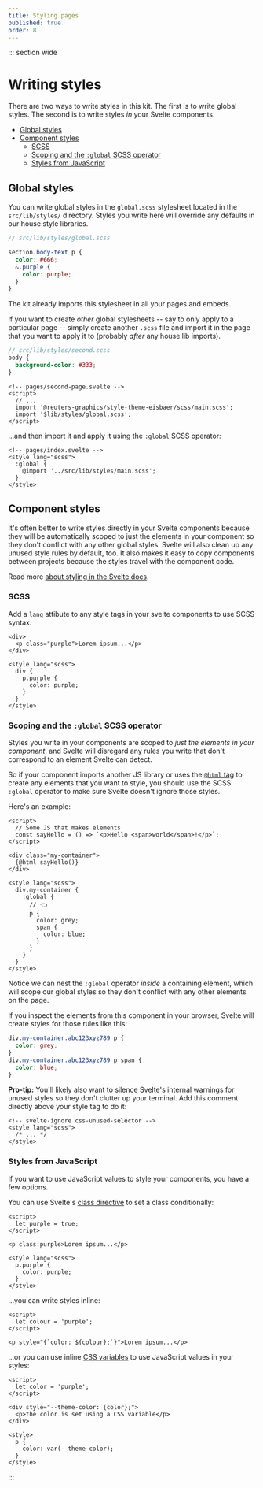 ```yaml
---
title: Styling pages
published: true
order: 8
---
```


::: section wide

# Writing styles

There are two ways to write styles in this kit. The first is to write global styles. The second is to write styles _in_ your Svelte components.

- [Global styles](#global-styles)
- [Component styles](#component-styles)
  - [SCSS](#scss)
  - [Scoping and the `:global` SCSS operator](#scoping-and-the-global-scss-operator)
  - [Styles from JavaScript](#styles-from-javascript)

## Global styles

You can write global styles in the `global.scss` stylesheet located in the `src/lib/styles/` directory. Styles you write here will override any defaults in our house style libraries.

```SCSS
// src/lib/styles/global.scss

section.body-text p {
  color: #666;
  &.purple {
    color: purple;
  }
}
```

The kit already imports this stylesheet in all your pages and embeds.

If you want to create _other_ global stylesheets -- say to only apply to a particular page -- simply create another `.scss` file and import it in the page that you want to apply it to (probably _after_ any house lib imports).

```scss
// src/lib/styles/second.scss
body {
  background-color: #333;
}
```

```svelte
<!-- pages/second-page.svelte -->
<script>
  // ...
  import '@reuters-graphics/style-theme-eisbaer/scss/main.scss';
  import '$lib/styles/global.scss';
</script>
```

...and then import it and apply it using the `:global` SCSS operator:

```svelte
<!-- pages/index.svelte -->
<style lang="scss">
  :global {
    @import '../src/lib/styles/main.scss';
  }
</style>
```

## Component styles

It's often better to write styles directly in your Svelte components because they will be automatically scoped to just the elements in your component so they don't conflict with any other global styles. Svelte will also clean up any unused style rules by default, too. It also makes it easy to copy components between projects because the styles travel with the component code.

Read more [about styling in the Svelte docs](https://svelte.dev/tutorial/styling).

### SCSS

Add a `lang` attibute to any style tags in your svelte components to use SCSS syntax.

```svelte
<div>
  <p class="purple">Lorem ipsum...</p>
</div>

<style lang="scss">
  div {
    p.purple {
      color: purple;
    }
  }
</style>
```

### Scoping and the `:global` SCSS operator

Styles you write in your components are scoped to _just the elements in your component_, and Svelte will disregard any rules you write that don't correspond to an element Svelte can detect.

So if your component imports another JS library or uses the [`@html` tag](https://svelte.dev/tutorial/html-tags) to create any elements that you want to style, you should use the SCSS `:global` operator to make sure Svelte doesn't ignore those styles.

Here's an example:

```svelte
<script>
  // Some JS that makes elements
  const sayHello = () => `<p>Hello <span>world</span>!</p>`;
</script>

<div class="my-container">
  {@html sayHello()}
</div>

<style lang="scss">
  div.my-container {
    :global {
      // 👈
      p {
        color: grey;
        span {
          color: blue;
        }
      }
    }
  }
</style>
```

Notice we can nest the `:global` operator _inside_ a containing element, which will scope our global styles so they don't conflict with any other elements on the page.

If you inspect the elements from this component in your browser, Svelte will create styles for those rules like this:

```css
div.my-container.abc123xyz789 p {
  color: grey;
}
div.my-container.abc123xyz789 p span {
  color: blue;
}
```

**Pro-tip:** You'll likely also want to silence Svelte's internal warnings for unused styles so they don't clutter up your terminal. Add this comment directly above your style tag to do it:

```svelte
<!-- svelte-ignore css-unused-selector -->
<style lang="scss">
  /* ... */
</style>
```

### Styles from JavaScript

If you want to use JavaScript values to style your components, you have a few options.

You can use Svelte's [class directive](https://svelte.dev/tutorial/classes) to set a class conditionally:

```svelte
<script>
  let purple = true;
</script>

<p class:purple>Lorem ipsum...</p>

<style lang="scss">
  p.purple {
    color: purple;
  }
</style>
```

...you can write styles inline:

```svelte
<script>
  let colour = 'purple';
</script>

<p style="{`color: ${colour};`}">Lorem ipsum...</p>
```

...or you can use inline [CSS variables](https://developer.mozilla.org/en-US/docs/Web/CSS/Using_CSS_custom_properties) to use JavaScript values in your styles:

```svelte
<script>
  let color = 'purple';
</script>

<div style="--theme-color: {color};">
  <p>the color is set using a CSS variable</p>
</div>

<style>
  p {
    color: var(--theme-color);
  }
</style>
```

:::

